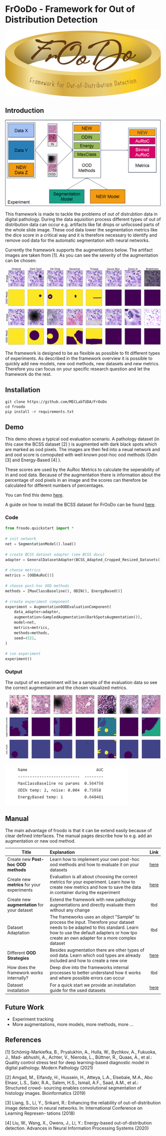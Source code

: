 # FrOoDo - Framework for Out of Distribution Detection

![](imgs/FrOoDo_Logo.png "Framework Logo") 


## Introduction

![](imgs/FrOoDo.png "Framework Overview") 

This framework is made to tackle the problems of out of distrubtion data in digital pathology. During the data aquisition process different types of out of distribution data can occur e.g. artifacts like fat drops or unfocssed parts of the whole slide image. These ood data lower the segmentation metrics like the dice score in a critical way and it is therefore necessary to identify and remove ood data for the automatic segmentation with neural networks.

Currently the framework supports the augmentations below. The artifact images are taken from [1]. As you can see the severity of the augmentation can be chosen:

![](imgs/augmentations.png "Augmentation Samples with different scales/intensities") 

The framework is designed to be as flexible as possible to fit different types of experiments. As described in the framework overview it is possible to quickly add new models, new ood methods, new datasets and new metrics. Therefore you can focus on your specific research question and let the framework do the rest.



## Installation



```
git clone https://github.com/MECLabTUDA/FrOoDo
cd froodo
pip install -r requirements.txt
```

## Demo

This demo shows a typical ood evaluation scenario. A pathology dataset (in this case the BCSS dataset [2] ) is augmented with dark black spots which are marked as ood pixels. The images are then fed into a neual network and and ood score is comoputed with well known post-hoc ood methods (Odin [3] and Energy-Based [4] ). 

These scores are used by the AuRoc Metrics to calculate the seperability of in and ood data. Because of the augmentation there is information about the percentage of ood pixels in an image and the scores can therefore be calculated for different numbers of percentages.

You can find this demo [here](demo.ipynb).

A guide on how to install the BCSS dataset for FrOoDo can be found [here](docs/datasets/BCSS.md).

### Code
```python
from froodo.quickstart import *

# init network
net = SegmentationModel().load()

# create BCSS dataset adapter (see BCSS docu)
adapter = GeneralDatasetAdapter(BCSS_Adapted_Cropped_Resized_Datasets().test)

# choose metrics
metrics = [OODAuRoC()]

# choose post-hoc OOD methods
methods = [MaxClassBaseline(), ODIN(), EnergyBased()]

# create experiment component
experiment = AugmentationOODEvaluationComponent(
    data_adapter=adapter,
    augmentation=SampledAugmentation(DarkSpotsAugmentation()),
    model=net,
    metrics=metrics,
    methods=methods,
    seed=4321,
)

# run experiment
experiment()
```
### Output

The output of en experiment will be a sample of the evaluation data so see the correct augmentaion and the chosen visualized metrics.

![](imgs/samples.png "Augmentation Samples") 

![](imgs/metric2.png "AuRoC Metric") 





## Manual

The main advantage of froodo is that it can be extend easily because of clear defined interfaces. The manual pages describe how to e.g. add an augmentation or new ood method. 


Title | Explanation|  Link
-- | :-- | :--:
 Create new **Post-hoc OOD methods** | Learn how to implement your own post-hoc ood methods and how to evaluate it on your datasets |  [here](docs/NEW_METHOD.md)
Create new **metrics** for your experiments | Evaluation is all about choosing the correct metrics for your experiment. Learn how to create new metrics and how to save the data in container during the experiment | [here](docs/NEW_METRIC.md)
Create new **augmentation** for your dataset| Extend the framework with new pathology augmentations and directly evaluate them without any change | tbd
Dataset Adaptation | The frameworks uses an object "Sample" to process the input. Therefore your dataset needs to be adapted to this standard. Learn how to use the default adapters or how tpo create an own adapter for a more complex dataset | tbd
Different **OOD Strategies** | Besides augmentation there are other types of ood data. Learn which ood types are already included and how to create a new one | [here](docs/OOD_STRATEGY.md)
How does the framework works internally?| Deep dive into the frameworks internal processes to better understand how it works and where possible errors can occur  | tbd
Dataset installation | For a quick start we provide an installation guide for the used datasets  | [here](docs/datasets/DATASET_OVERVIEW.md)

## Future Work

- Experiment tracking
- More augmentations, more models, more methods, more ...

## References
[1] Schömig-Markiefka, B., Pryalukhin, A., Hulla, W., Bychkov, A., Fukuoka, J., Mad-
abhushi, A., Achter, V., Nieroda, L., Büttner, R., Quaas, A., et al.: Quality control
stress test for deep learning-based diagnostic model in digital pathology. Modern
Pathology (2021)

[2] Amgad, M., Elfandy, H., Hussein, H., Atteya, L.A., Elsebaie, M.A., Abo Elnasr,
L.S., Sakr, R.A., Salem, H.S., Ismail, A.F., Saad, A.M., et al.: Structured crowd-
sourcing enables convolutional segmentation of histology images. Bioinformatics
(2019)

[3] Liang, S., Li, Y., Srikant, R.: Enhancing the reliability of out-of-distribution image
detection in neural networks. In: International Conference on Learning Represen-
tations (2018)

[4] Liu, W., Wang, X., Owens, J., Li, Y.: Energy-based out-of-distribution detection.
Advances in Neural Information Processing Systems (2020)







